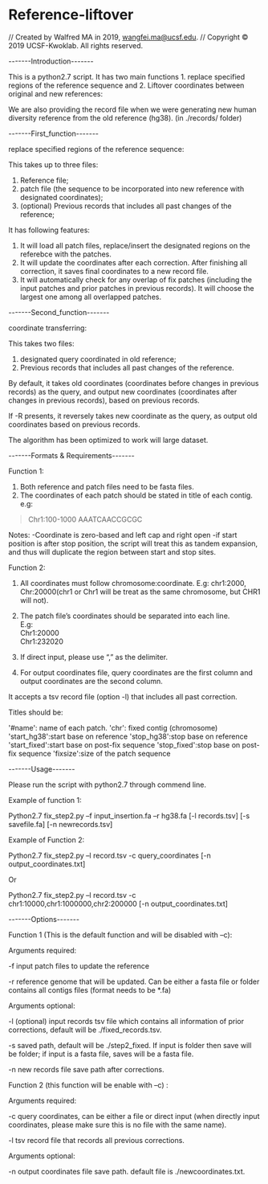 # Reference-liftover

//  Created by Walfred MA in 2019, wangfei.ma@ucsf.edu.
//  Copyright © 2019 UCSF-Kwoklab. All rights reserved.


-------Introduction-------



This is a python2.7 script. It has two main functions 1. replace specified regions of the reference sequence and 2. Liftover coordinates between original and new references:

We are also providing the record file when we were generating new human diversity reference from the old reference (hg38). (in ./records/ folder)




-------First_function-------




replace specified regions of the reference sequence:

This takes up to three files: 
1. Reference file;
2. patch file (the sequence to be incorporated into new reference with designated coordinates);
3. (optional) Previous records that includes all past changes of the reference;

It has following features:

1.	It will load all patch files, replace/insert the designated regions on the referebce with the patches. 
2.	It will update the coordinates after each correction. After finishing all correction, it saves final coordinates to a new record file.
3.	It will automatically check for any overlap of fix patches (including the input patches and prior patches in previous records). It will choose the largest one among all overlapped patches.





-------Second_function-------

coordinate transferring:

This takes two files: 
1. designated query coordinated in old reference;  
2. Previous records that includes all past changes of the reference. 

By default, it takes old coordinates (coordinates before changes in previous records) as the query, and output new coordinates (coordinates after changes in previous records), based on previous records.

If -R presents, it reversely takes new coordinate as the query, as output old coordinates based on previous records.

The algorithm has been optimized to work will large dataset.



-------Formats & Requirements-------



Function 1:

1.	Both reference and patch files need to be fasta files. 
2.	The coordinates of each patch should be stated in title of each contig.
e.g: 

>Chr1:100-1000
AAATCAACCGCGC


Notes:
-Coordinate is zero-based and left cap and right open
-if start position is after stop position, the script will treat this as tandem expansion, and thus will duplicate the region between start and stop sites.






Function 2:

1.	All coordinates must follow chromosome:coordinate. E.g: chr1:2000, Chr:20000(chr1 or Chr1 will be treat as the same chromosome, but CHR1 will not).

2.	The patch file’s coordinates should be separated into each line. <br>
E.g: <br>
Chr1:20000 <br>
Chr1:232020

3.	If direct input, please use “,” as the delimiter. 
4.	For output coordinates file, query coordinates are the first column and output coordinates are the second column. 


It accepts a tsv record file (option -l) that includes all past correction.

Titles should be:

'#name': name of each patch.
'chr': fixed contig (chromosome)
'start_hg38':start base on reference
'stop_hg38':stop base on reference 
'start_fixed':start base on post-fix sequence
'stop_fixed':stop base on post-fix sequence
'fixsize':size of the patch sequence



-------Usage-------

Please run the script with python2.7 through commend line. 

Example of function 1:

Python2.7 fix_step2.py –f input_insertion.fa –r hg38.fa [-l records.tsv] [-s savefile.fa] [-n newrecords.tsv]

Example of Function 2:

Python2.7 fix_step2.py –l record.tsv  -c query_coordinates [-n output_coordinates.txt]

Or 

Python2.7 fix_step2.py –l record.tsv  -c chr1:10000,chr1:1000000,chr2:200000   [-n output_coordinates.txt]





-------Options-------





Function 1 (This is the default function and will be disabled with –c):

Arguments required:

-f			input patch files to update the reference

-r			reference genome that will be updated. Can be either a fasta file or folder contains all contigs files (format needs to be *.fa)

Arguments optional:

-l			(optional) input records tsv file which contains all information of prior corrections, default will be ./fixed_records.tsv.

-s			saved path, default will be ./step2_fixed. If input is folder then save will be folder; if input is a fasta file, saves will be a fasta file.

-n			new records file save path after corrections. 






Function 2 (this function will be enable with –c) :

Arguments required:

-c			query coordinates, can be either a file or direct input (when directly input coordinates, please make sure this is no file with the same name).

-l			tsv record file that records all previous corrections. 

Arguments optional:

-n			output coordinates file save path. default file is ./newcoordinates.txt.


